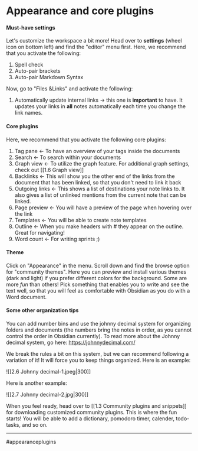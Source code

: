 # Appearance and core plugins

#### Must-have settings
Let's customize the workspace a bit more! Head over to **settings** (wheel icon on bottom left) and find the "editor" menu first. Here, we recommend that you activate the following:
1. Spell check
2. Auto-pair brackets
3. Auto-pair Markdown Syntax

Now, go to "Files &Links" and activate the following:
1. Automatically update internal links -> this one is **important** to have. It updates your links in **all** notes automatically each time you change the link names.


#### Core plugins
Here, we recommend that you activate the following core plugins:

1.  Tag pane <- To have an overview of your tags inside the documents
2.  Search <- To search within your documents
3.  Graph view <- To utilize the graph feature. For additional graph settings, check out [[1.6 Graph view]]
4.  Backlinks <- This will show you the other end of the links from the document that has been linked, so that you don't need to link it back
5.  Outgoing links <- This shows a list of destinations your note links to. It also gives a list of unlinked mentions from the current note that can be linked.
6.  Page preview <- You will have a preview of the page when hovering over the link
7.  Templates <- You will be able to create note templates
8.  Outline <- When you make headers with # they appear on the outline. Great for navigating!
9.  Word count <- For writing sprints ;)


#### Theme
Click on "Appearance" in the menu. Scroll down and find the browse option for "community themes". Here you can preview and install various themes (dark and light) if you prefer different colors for the background. Some are more *fun* than others! Pick something that enables you to write and see the text well, so that you will feel as comfortable with Obsidian as you do with a Word document.


#### Some other organization tips
You can add number bins and use the johnny decimal system for organizing folders and documents (the numbers bring the notes in order, as you cannot control the order in Obsidian currently). 
To read more about the Johnny decimal system, go here: https://johnnydecimal.com/

We break the rules a bit on this system, but we can recommend following a variation of it! It will force you to keep things organized. Here is an example:

![[2.6 Johnny decimal-1.jpeg|300]]

Here is another example:

![[2.7 Johnny decimal-2.jpg|300]]

When you feel ready, head over to [[1.3 Community plugins and snippets]] for downloading customized community plugins. This is where the fun starts! You will be able to add a dictionary, pomodoro timer, calender, todo-tasks, and so on.


---
#appearanceplugins
